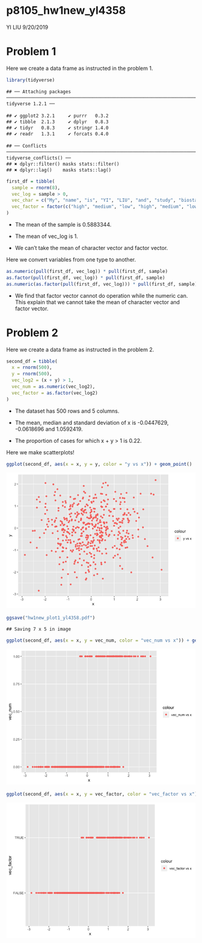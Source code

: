 p8105\_hw1new\_yl4358
================
YI LIU
9/20/2019

# Problem 1

Here we create a data frame as instructed in the problem
    1.

``` r
library(tidyverse)
```

    ## ── Attaching packages ─────────────────────────────────────────────────────────────────────────────────── tidyverse 1.2.1 ──

    ## ✔ ggplot2 3.2.1     ✔ purrr   0.3.2
    ## ✔ tibble  2.1.3     ✔ dplyr   0.8.3
    ## ✔ tidyr   0.8.3     ✔ stringr 1.4.0
    ## ✔ readr   1.3.1     ✔ forcats 0.4.0

    ## ── Conflicts ────────────────────────────────────────────────────────────────────────────────────── tidyverse_conflicts() ──
    ## ✖ dplyr::filter() masks stats::filter()
    ## ✖ dplyr::lag()    masks stats::lag()

``` r
first_df = tibble(
  sample = rnorm(8),
  vec_log = sample > 0,
  vec_char = c("My", "name", "is", "YI", "LIU", "and", "study", "biostatistics"),
  vec_factor = factor(c("high", "medium", "low", "high", "medium", "low", "low", "low"))
)
```

  - The mean of the sample is 0.5883344.

  - The mean of vec\_log is 1.

  - We can’t take the mean of character vector and factor vector.

Here we convert variables from one type to another.

``` r
as.numeric(pull(first_df, vec_log)) * pull(first_df, sample)
as.factor(pull(first_df, vec_log)) * pull(first_df, sample)
as.numeric(as.factor(pull(first_df, vec_log))) * pull(first_df, sample)
```

  - We find that factor vector cannot do operation while the numeric
    can. This explain that we cannot take the mean of character vector
    and factor vector.

# Problem 2

Here we create a data frame as instructed in the problem 2.

``` r
second_df = tibble(
  x = rnorm(500),
  y = rnorm(500),
  vec_log2 = (x + y) > 1,
  vec_num = as.numeric(vec_log2),
  vec_factor = as.factor(vec_log2)
)
```

  - The dataset has 500 rows and 5 columns.

  - The mean, median and standard deviation of x is -0.0447629,
    -0.0618696 and 1.0592419.

  - The proportion of cases for which x + y \> 1 is 0.22.

Here we make
scatterplots\!

``` r
ggplot(second_df, aes(x = x, y = y, color = "y vs x")) + geom_point()
```

![](p8105_hw1new_yl4358_files/figure-gfm/pb2_scatterplots-1.png)<!-- -->

``` r
ggsave("hw1new_plot1_yl4358.pdf")
```

    ## Saving 7 x 5 in image

``` r
ggplot(second_df, aes(x = x, y = vec_num, color = "vec_num vs x")) + geom_point()
```

![](p8105_hw1new_yl4358_files/figure-gfm/pb2_scatterplots-2.png)<!-- -->

``` r
ggplot(second_df, aes(x = x, y = vec_factor, color = "vec_factor vs x")) + geom_point()
```

![](p8105_hw1new_yl4358_files/figure-gfm/pb2_scatterplots-3.png)<!-- -->
